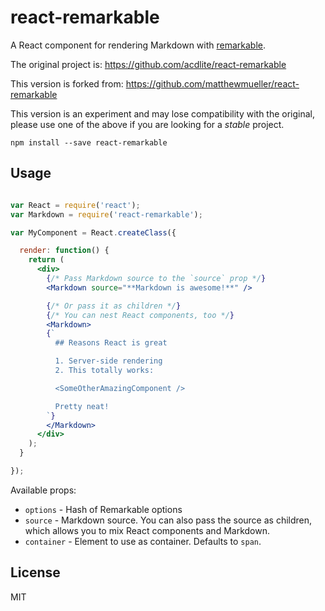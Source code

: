 react-remarkable
=================

A React component for rendering Markdown with [remarkable](https://github.com/jonschlinkert/remarkable).

The original project is: https://github.com/acdlite/react-remarkable

This version is forked from: https://github.com/matthewmueller/react-remarkable 

This version is an experiment and may lose compatibility with the original, 
please use one of the above if you are looking for a *stable* project.


```
npm install --save react-remarkable
```

## Usage

```jsx

var React = require('react');
var Markdown = require('react-remarkable');

var MyComponent = React.createClass({

  render: function() {
    return (
      <div>
        {/* Pass Markdown source to the `source` prop */}
        <Markdown source="**Markdown is awesome!**" />

        {/* Or pass it as children */}
        {/* You can nest React components, too */}
        <Markdown>
        {`
          ## Reasons React is great

          1. Server-side rendering
          2. This totally works:

          <SomeOtherAmazingComponent />

          Pretty neat!
        `}
        </Markdown>
      </div>
    );
  }

});

```

Available props:

- `options` - Hash of Remarkable options
- `source`  - Markdown source. You can also pass the source as children, which allows you to mix React components and Markdown.
- `container` - Element to use as container. Defaults to `span`.

## License
MIT
